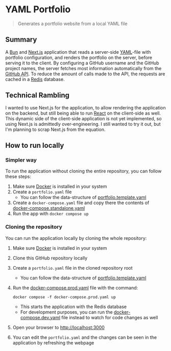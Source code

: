 # YAML Portfolio

> Generates a portfolio website from a local YAML file

## Summary

A [Bun](https://bun.sh/) and [Next.js](https://nextjs.org/) application that reads a server-side [YAML](https://www.redhat.com/en/topics/automation/what-is-yaml)-file with portfolio configuration, and renders the portfolio on the server, before serving it to the client. By configuring a GitHub username and the GitHub project names, the server fetches most information automatically from the [GitHub API](https://docs.github.com/en/rest). To reduce the amount of calls made to the API, the requests are cached in a [Redis](https://redis.io/) database.

## Technical Rambling

I wanted to use Next.js for the application, to allow rendering the application on the backend, but still being able to run [React](https://react.dev/) on the client-side as well. This dynamic side of the client-side application is not yet implemented, so using Next.js is admittedly over-engineering. I still wanted to try it out, but I'm planning to scrap Next.js from the equation.

## How to run locally

### Simpler way

To run the application without cloning the entire repository, you can follow these steps:

1. Make sure [Docker](https://www.docker.com/) is installed in your system
2. Create a `portfolio.yaml` file
   - You can follow the data-structure of [portfolio.template.yaml](/portfolio.template.yaml)
3. Create a `docker-compose.yaml` file and copy there the contents of [docker-compose.standalone.yaml](docker-compose.standalone.yaml)
4. Run the app with `docker compose up`

### Cloning the repository

You can run the application locally by cloning the whole repository:

1. Make sure [Docker](https://www.docker.com/) is installed in your system
2. Clone this GitHub repository locally
3. Create a `portfolio.yaml` file in the cloned repository root
   - You can follow the data-structure of [portfolio.template.yaml](/portfolio.template.yaml)
4. Run the [docker-compose.prod.yaml](/docker-compose.prod.yaml) file with the command:

   `docker compose -f docker-compose.prod.yaml up`

   - This starts the application with the Redis database
   - For development purposes, you can run the [docker-compose.dev.yaml](/docker-compose.dev.yaml) file instead to watch for code changes as well

5. Open your browser to [http://localhost:3000](http://localhost:3000)

6. You can edit the `portfolio.yaml` and the changes can be seen in the application by refreshing the webpage
